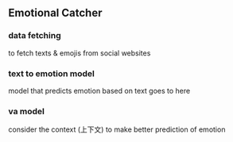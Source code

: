 ## Emotional Catcher

### data fetching

to fetch texts & emojis from social websites

### text to emotion model

model that predicts emotion based on text goes to here

### va model

consider the context (上下文) to make better prediction of emotion

